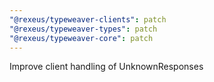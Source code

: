 ```yaml
---
"@rexeus/typeweaver-clients": patch
"@rexeus/typeweaver-types": patch
"@rexeus/typeweaver-core": patch
---
```


Improve client handling of UnknownResponses

